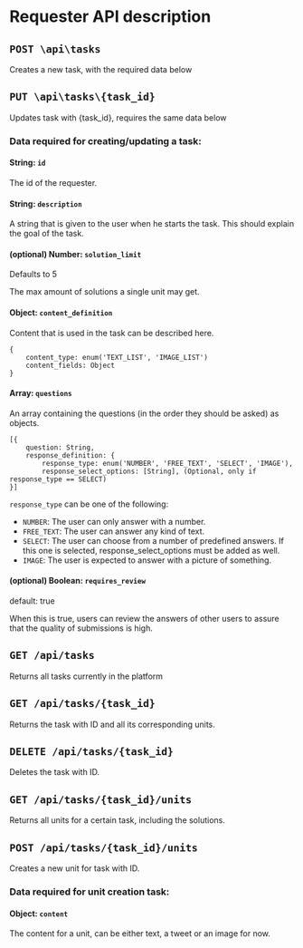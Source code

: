 # Requester API description

## `POST \api\tasks`
Creates a new task, with the required data below

## `PUT \api\tasks\{task_id}`
Updates task with {task_id}, requires the same data below

### Data required for creating/updating a task:

#### String: `id`
The id of the requester.

#### String: `description`
A string that is given to the user when he starts the task. This should explain the goal of the task.

#### (optional) Number: `solution_limit`

Defaults to 5

The max amount of solutions a single unit may get.

#### Object: `content_definition`
Content that is used in the task can be described here.

    {
        content_type: enum('TEXT_LIST', 'IMAGE_LIST')
        content_fields: Object
    }

#### Array: `questions`
An array containing the questions (in the order they should be asked) as objects.

    [{
        question: String,
        response_definition: {
            response_type: enum('NUMBER', 'FREE_TEXT', 'SELECT', 'IMAGE'),
            response_select_options: [String], (Optional, only if response_type == SELECT)
    }]

`response_type` can be one of the following:

* `NUMBER`: The user can only answer with a number.
* `FREE_TEXT`: The user can answer any kind of text.
* `SELECT`: The user can choose from a number of predefined answers. If this one is selected, response_select_options must be added as well.
* `IMAGE`: The user is expected to answer with a picture of something.

#### (optional) Boolean: `requires_review`

default: true

When this is true, users can review the answers of other users to assure that the quality of submissions is high.

## `GET /api/tasks`
Returns all tasks currently in the platform

## `GET /api/tasks/{task_id}`
Returns the task with ID and all its corresponding units.

## `DELETE /api/tasks/{task_id}`
Deletes the task with ID.

## `GET /api/tasks/{task_id}/units`
Returns all units for a certain task, including the solutions.

## `POST /api/tasks/{task_id}/units`
Creates a new unit for task with ID.

### Data required for unit creation task:

#### Object: `content`
The content for a unit, can be either text, a tweet or an image for now.
